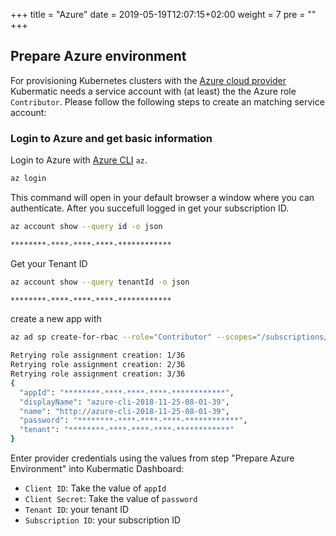 +++
title = "Azure"
date = 2019-05-19T12:07:15+02:00
weight = 7
pre = "<b></b>"
+++

## Prepare Azure environment

For provisioning Kubernetes clusters with the [Azure cloud provider](https://github.com/kubermatic/machine-controller/tree/master/pkg/cloudprovider/provider/azure) Kubermatic needs a service account with (at least) the the Azure role `Contributor`. Please follow the following steps to create an matching service account:

### Login to Azure and get basic information

Login to Azure with [Azure CLI](https://docs.microsoft.com/en-us/cli/azure/?view=azure-cli-latest) `az`.

```bash
az login
```

This command will open in your default browser a window where you can authenticate. After you succefull logged in get your subscription ID.

```bash
az account show --query id -o json

********-****-****-****-************
```

Get your Tenant ID

```bash
az account show --query tenantId -o json

********-****-****-****-************
```

create a new app with

```bash
az ad sp create-for-rbac --role="Contributor" --scopes="/subscriptions/********-****-****-****-************"

Retrying role assignment creation: 1/36
Retrying role assignment creation: 2/36
Retrying role assignment creation: 3/36
{
  "appId": "********-****-****-****-************",
  "displayName": "azure-cli-2018-11-25-08-01-39",
  "name": "http://azure-cli-2018-11-25-08-01-39",
  "password": "********-****-****-****-************",
  "tenant": "********-****-****-****-************"
}
```

Enter provider credentials using the values from step "Prepare Azure Environment" into Kubermatic Dashboard:

  - `Client ID`: Take the value of `appId`
  - `Client Secret`: Take the value of `password`
  - `Tenant ID`: your tenant ID
  - `Subscription ID`: your subscription ID
